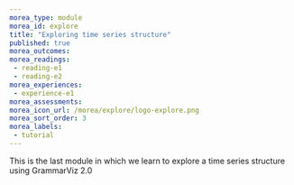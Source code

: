 ```yaml
---
morea_type: module
morea_id: explore
title: "Exploring time series structure"
published: true
morea_outcomes:
morea_readings:
 - reading-e1
 - reading-e2
morea_experiences:
 - experience-e1
morea_assessments:
morea_icon_url: /morea/explore/logo-explore.png
morea_sort_order: 3
morea_labels:
 - tutorial
---
```


This is the last module in which we learn to explore a time series structure using GrammarViz 2.0
